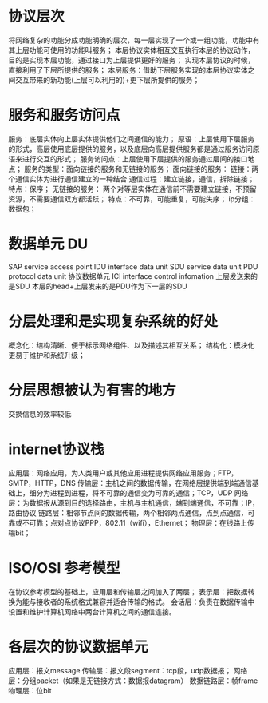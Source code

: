 # 协议层次
  将网络复杂的功能分成功能明确的层次，每一层实现了一个或一组功能，功能中有其上层功能可使用的功能叫服务；
  本层协议实体相互交互执行本层的协议动作，目的是实现本层功能，通过接口为上层提供更好的服务；
  实现本层协议的时候，直接利用了下层所提供的服务；
  本层服务：借助下层服务实现的本层协议实体之间交互带来的新功能(上层可以利用的)+更下层所提供的服务；
# 服务和服务访问点
  服务：底层实体向上层实体提供他们之间通信的能力；
  原语：上层使用下层服务的形式，高层使用底层提供的服务，以及底层向高层提供服务都是通过服务访问原语来进行交互的形式；
  服务访问点：上层使用下层提供的服务通过层间的接口地点；
  服务的类型：面向链接的服务和无链接的服务；
    面向链接的服务：
      链接：两个通信实体为进行通信建立的一种结合
      通信过程：建立链接，通信，拆除链接；
      特点：保序；
    无链接的服务：
      两个对等层实体在通信前不需要建立链接，不预留资源，不需要通信双方都活跃；
      特点：不可靠，可能重复，可能失序；
      ip分组：数据包；
# 数据单元 DU
  SAP service access point
  IDU interface data unit 
  SDU service data unit 
  PDU protocol data unit 协议数据单元
  ICI interface control infomation
  上层发送来的是SDU 本层的head+上层发来的是PDU作为下一层的SDU
# 分层处理和是实现复杂系统的好处
  概念化：结构清晰、便于标示网络组件、以及描述其相互关系；
  结构化：模块化更易于维护和系统升级；
# 分层思想被认为有害的地方
  交换信息的效率较低
# internet协议栈
  应用层：网络应用，为人类用户或其他应用进程提供网络应用服务；FTP，SMTP，HTTP，DNS
  传输层：主机之间的数据传输，在网络层提供端到端通信基础上，细分为进程到进程，将不可靠的通信变为可靠的通信；TCP，UDP
  网络层：为数据报从源到目的选择路由，主机与主机通信，端到端通信，不可靠；IP，路由协议
  链路层：相邻节点间的数据传输，两个相邻两点通信，点到点通信，可靠或不可靠；点对点协议PPP，802.11（wifi），Ethernet；
  物理层：在线路上传输bit；
# ISO/OSI 参考模型
  在协议参考模型的基础上，应用层和传输层之间加入了两层；
    表示层：把数据转换为能与接收者的系统格式兼容并适合传输的格式。
    会话层：负责在数据传输中设置和维护计算机网络中两台计算机之间的通信连接。
# 各层次的协议数据单元
  应用层：报文message
  传输层：报文段segment：tcp段，udp数据报；
  网络层：分组packet（如果是无链接方式：数据报datagram）
  数据链路层：帧frame
  物理层：位bit